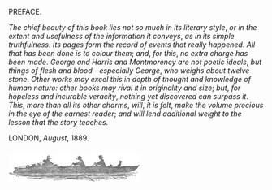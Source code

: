 PREFACE.

_The chief beauty of this book lies not so much in its literary style_, _or in the extent and usefulness of the information it conveys_, _as in its simple truthfulness_. _Its pages form the record of events that really happened_. _All that has been done is to colour them_; _and_, _for this_, _no extra charge has been made_. _George and Harris and Montmorency are not poetic ideals_, _but things of flesh and blood—especially George_, _who weighs about twelve stone_. _Other works may excel this in depth of thought and knowledge of human nature: other books may rival it in originality and size_; _but_, _for hopeless and incurable veracity_, _nothing yet discovered can surpass it_. _This_, _more than all its other charms_, _will_, _it is felt_, _make the volume precious in the eye of the earnest reader_; _and will lend additional weight to the lesson that the story teaches_.

LONDON, _August_, 1889.

### ![Graphic of three men in a rowing boat](../images/p1s.jpg)
